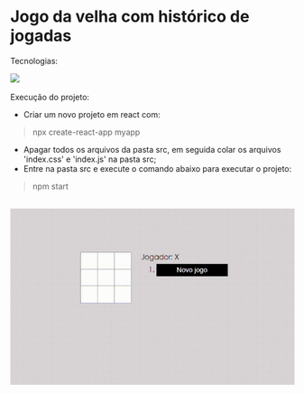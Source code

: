# Jogo da velha com histórico de jogadas

Tecnologias:
<p>
<img src="https://img.shields.io/badge/react-%2320232a.svg?style=for-the-badge&logo=react&logoColor=%2361DAFB" height="25"/>
</p>


Execução do projeto:
- Criar um novo projeto em react com:
> npx create-react-app myapp
- Apagar todos os arquivos da pasta src, em seguida colar os arquivos 'index.css' e 'index.js' na pasta src;
- Entre na pasta src e execute o comando abaixo para executar o projeto:
> npm start

<br>

<div align='center'>
  <img src='tela.gif'>
</div>

